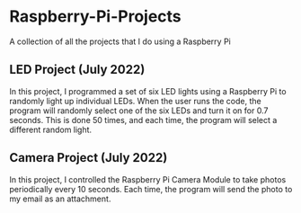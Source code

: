 # Raspberry-Pi-Projects

A collection of all the projects that I do using a Raspberry Pi

## LED Project (July 2022)
In this project, I programmed a set of six LED lights using a Raspberry Pi to randomly light up individual LEDs. When the user runs the code, the program will randomly select one of the six LEDs and turn it on for 0.7 seconds. This is done 50 times, and each time, the program will select a different random light. 

## Camera Project (July 2022)
In this project, I controlled the Raspberry Pi Camera Module to take photos periodically every 10 seconds. Each time, the program will send the photo to my email as an attachment.
